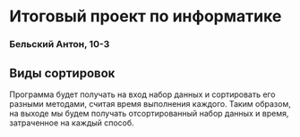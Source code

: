 # Итоговый проект по информатике

### Бельский Антон, 10-3

## Виды сортировок
Программа будет получать на вход набор данных и сортировать его разными методами, считая время выполнения каждого.
Таким образом, на выходе мы будем получать отсортированный набор данных и время, затраченное на каждый способ.

